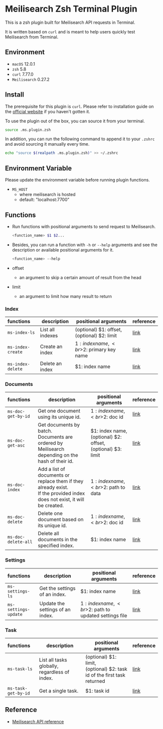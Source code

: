 # Meilisearch Zsh Terminal Plugin

This is a zsh plugin built for Meilisearch API requests in Terminal.

It is written based on `curl` and is meant to help users quickly test
Meilisearch from Terminal.


## Environment
- `macOS` 12.0.1
- `zsh` 5.8
- `curl` 7.77.0
- `Meilisearch` 0.27.2


## Install
The prerequisite for this plugin is `curl`. Please refer to installation guide
on the [official website](https://curl.se/download.html) if you haven't gotten
it.

To use the plugin out of the box, you can source it from your terminal.
```bash
source .ms.plugin.zsh
```

In addition, you can run the following command to append it to your `.zshrc` and
avoid sourcing it manually every time.
```bash
echo "source $(realpath .ms.plugin.zsh)" >> ~/.zshrc
```


## Environment Variable
Please update the environment variable before running plugin functions.
- `MS_HOST`
  - where meilisearch is hosted
  - default: "localhost:7700"


## Functions
- Run functions with positional arguments to send request to Meilisearch.
  ```bash
  <function_name> $1 $2...
  ```

- Besides, you can run a function with `-h` or `--help` arguments and see the
description or available positional arguments for it.
  ```bash
  <function_name> --help
  ```
- offset
  - an argument to skip a certain amount of result from the head

- limit
  - an argument to limit how many result to return


### Index
| functions         | description      | positional arguments                           | reference                                                                        |
|:------------------|------------------|------------------------------------------------|----------------------------------------------------------------------------------|
| `ms-index-ls`     | List all indexes | (optional) $1: offset,<br>(optional) $2: limit | [link](https://docs.meilisearch.com/reference/api/indexes.html#list-all-indexes) |
| `ms-index-create` | Create an index  | $1: index name,<br>$2: primary key name        | [link](https://docs.meilisearch.com/reference/api/indexes.html#create-an-index)  |
| `ms-index-delete` | Delete an index  | $1: index name                                 | [link](https://docs.meilisearch.com/reference/api/indexes.html#delete-an-index)  |


### Documents
| functions           | description                                                                                                                 | positional arguments                                              | reference                                                                                  |
|:--------------------|-----------------------------------------------------------------------------------------------------------------------------|-------------------------------------------------------------------|--------------------------------------------------------------------------------------------|
| `ms-doc-get-by-id`  | Get one document using its unique id.                                                                                       | $1: index name,<br>$2: doc id                                     | [link](https://docs.meilisearch.com/reference/api/documents.html#get-one-document)         |
| `ms-doc-get-asc`    | Get documents by batch.<br>Documents are ordered by Meilisearch depending on the hash of their id.                          | $1: index name,<br>(optional) $2: offset,<br>(optional) $3: limit | [link](https://docs.meilisearch.com/reference/api/documents.html#get-documents)            |
| `ms-doc-index`      | Add a list of documents or replace them if they already exist.<br>If the provided index does not exist, it will be created. | $1: index name,<br>$2: path to data                               | [link](https://docs.meilisearch.com/reference/api/documents.html#add-or-replace-documents) |
| `ms-doc-delete`     | Delete one document based on its unique id.                                                                                 | $1: index name,<br>$2: doc id                                     | [link](https://docs.meilisearch.com/reference/api/documents.html#delete-one-document)      |
| `ms-doc-delete-all` | Delete all documents in the specified index.                                                                                | $1: index name                                                    | [link](https://docs.meilisearch.com/reference/api/documents.html#delete-all-documents)     |


### Settings
| functions            | description                      | positional arguments                                 | reference                                                                        |
|:---------------------|----------------------------------|------------------------------------------------------|----------------------------------------------------------------------------------|
| `ms-settings-ls`     | Get the settings of an index.    | $1: index name                                       | [link](https://docs.meilisearch.com/reference/api/settings.html#get-settings)    |
| `ms-settings-update` | Update the settings of an index. | $1: index name,<br>$2: path to updated settings file | [link](https://docs.meilisearch.com/reference/api/settings.html#update-settings) |


### Task
| functions           | description                                   | positional arguments                                                     | reference                                                                  |
|:--------------------|-----------------------------------------------|--------------------------------------------------------------------------|----------------------------------------------------------------------------|
| `ms-task-ls`        | List all tasks globally, regardless of index. | (optional) $1: limit,<br>(optional) $2: task id of the first task returned | [link](https://docs.meilisearch.com/reference/api/tasks.html#get-tasks)    |
| `ms-task-get-by-id` | Get a single task.                            | $1: task id                                                              | [link](https://docs.meilisearch.com/reference/api/tasks.html#get-one-task) |


## Reference
- [Meilisearch API reference](https://docs.meilisearch.com/reference/api/overview.html)
